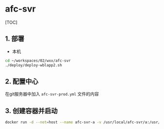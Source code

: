 # afc-svr

[TOC]

## 1. 部署

- 本机

```sh
cd ~/workspaces/02/wxx/afc-svr
./deploy/deploy-wblapp2.sh
```

## 2. 配置中心

在git服务器中加入 ```afc-svr-prod.yml``` 文件的内容

## 3. 创建容器并启动

```sh
docker run -d --net=host --name afc-svr-a -v /usr/local/afc-svr/a:/usr/local/myservice --restart=always nnzbz/spring-boot-app
```